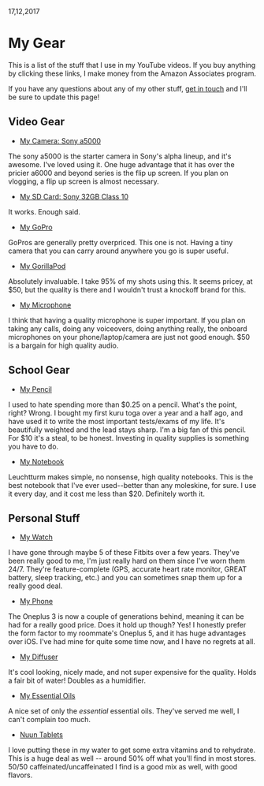 17,12,2017
# My Gear

This is a list of the stuff that I use in my YouTube videos. If you buy anything by clicking these links, I make money from the Amazon Associates program.

If you have any questions about any of my other stuff, [get in touch](http://johnafish.ca/social.html) and I'll be sure to update this page!

## Video Gear

 - [My Camera: Sony a5000](http://amzn.to/2zjn71B)
 
The sony a5000 is the starter camera in Sony's alpha lineup, and it's awesome. I've loved using it. One huge advantage that it has over the pricier a6000 and beyond series is the flip up screen. If you plan on vlogging, a flip up screen is almost necessary.

 - [My SD Card: Sony 32GB Class 10](http://amzn.to/2zj2GSh)

It works. Enough said.

 - [My GoPro](http://amzn.to/2zjxp1H)

GoPros are generally pretty overpriced. This one is not. Having a tiny camera that you can carry around anywhere you go is super useful.

 - [My GorillaPod](http://amzn.to/2CMK0da)

Absolutely invaluable. I take 95% of my shots using this. It seems pricey, at $50, but the quality is there and I wouldn't trust a knockoff brand for this.

- [My Microphone](http://amzn.to/2B0qZH7)

I think that having a quality microphone is super important. If you plan on taking any calls, doing any voiceovers, doing anything really, the onboard microphones on your phone/laptop/camera are just not good enough. $50 is a bargain for high quality audio.

## School Gear

 - [My Pencil](http://amzn.to/2Ctt7TR)

I used to hate spending more than $0.25 on a pencil. What's the point, right? Wrong. I bought my first kuru toga over a year and a half ago, and have used it to write the most important tests/exams of my life. It's beautifully weighted and the lead stays sharp. I'm a big fan of this pencil. For $10 it's a steal, to be honest. Investing in quality supplies is something you have to do.

- [My Notebook](http://amzn.to/2BBPTwg)

Leuchtturm makes simple, no nonsense, high quality notebooks. This is the best notebook that I've ever used--better than any moleskine, for sure. I use it every day, and it cost me less than $20. Definitely worth it.

## Personal Stuff

- [My Watch](http://amzn.to/2qh0Xud)

I have gone through maybe 5 of these Fitbits over a few years. They've been really good to me, I'm just really hard on them since I've worn them 24/7. They're feature-complete (GPS, accurate heart rate monitor, GREAT battery, sleep tracking, etc.) and you can sometimes snap them up for a really good deal.

- [My Phone](http://amzn.to/2E1lIfx)

The Oneplus 3 is now a couple of generations behind, meaning it can be had for a really good price. Does it hold up though? Yes! I honestly prefer the form factor to my roommate's Oneplus 5, and it has huge advantages over iOS. I've had mine for quite some time now, and I have no regrets at all.

 - [My Diffuser](http://amzn.to/2CPjhNB)

It's cool looking, nicely made, and not super expensive for the quality. Holds a fair bit of water! Doubles as a humidifier.

 - [My Essential Oils](http://amzn.to/2BGr5D1)

A nice set of only the _essential_ essential oils. They've served me well, I can't complain too much.

 - [Nuun Tablets](http://amzn.to/2CPjhNB)

I love putting these in my water to get some extra vitamins and to rehydrate. This is a huge deal as well -- around 50% off what you'll find in most stores. 50/50 caffeinated/uncaffeinated I find is a good mix as well, with good flavors.

